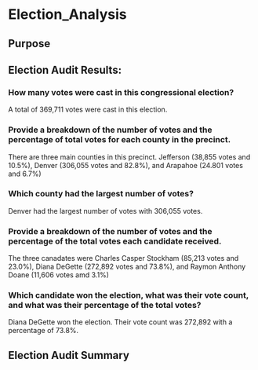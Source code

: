 # Election_Analysis
## Purpose

## Election Audit Results:
### How many votes were cast in this congressional election?

A total of 369,711 votes were cast in this election.
### Provide a breakdown of the number of votes and the percentage of total votes for each county in the precinct.

There are three main counties in this precinct. Jefferson (38,855 votes and 10.5%), Denver (306,055 votes and 82.8%), and Arapahoe (24.801 votes and 6.7%)
### Which county had the largest number of votes?

Denver had the largest number of votes with 306,055 votes. 
### Provide a breakdown of the number of votes and the percentage of the total votes each candidate received.

The three canadates were Charles Casper Stockham (85,213 votes and 23.0%), Diana DeGette (272,892 votes and 73.8%), and Raymon Anthony Doane (11,606 votes amd 3.1%)
### Which candidate won the election, what was their vote count, and what was their percentage of the total votes?

Diana DeGette won the election. Their vote count was 272,892 with a percentage of 73.8%.

## Election Audit Summary


